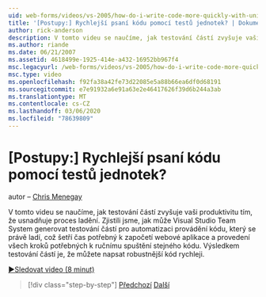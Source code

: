 ```yaml
---
uid: web-forms/videos/vs-2005/how-do-i-write-code-more-quickly-with-unit-tests
title: '[Postupy:] Rychlejší psaní kódu pomocí testů jednotek? | Dokumenty Microsoft'
author: rick-anderson
description: V tomto videu se naučíme, jak testování částí zvyšuje vaši produktivitu tím, že usnadňuje proces ladění. Zjistili jsme, jak může Visual Studio Team System vygenerovat U...
ms.author: riande
ms.date: 06/21/2007
ms.assetid: 4618499e-1925-414e-a432-16952bb967f4
msc.legacyurl: /web-forms/videos/vs-2005/how-do-i-write-code-more-quickly-with-unit-tests
msc.type: video
ms.openlocfilehash: f92fa38a42fe73d22085e5a88b66ea6df0d68191
ms.sourcegitcommit: e7e91932a6e91a63e2e46417626f39d6b244a3ab
ms.translationtype: MT
ms.contentlocale: cs-CZ
ms.lasthandoff: 03/06/2020
ms.locfileid: "78639809"
---
```

# <a name="how-do-i-write-code-more-quickly-with-unit-tests"></a>[Postupy:] Rychlejší psaní kódu pomocí testů jednotek?

autor – [Chris Menegay](https://twitter.com/CMenegay)

V tomto videu se naučíme, jak testování částí zvyšuje vaši produktivitu tím, že usnadňuje proces ladění. Zjistili jsme, jak může Visual Studio Team System generovat testování částí pro automatizaci provádění kódu, který se právě ladí, což šetří čas potřebný k započetí webové aplikace a provedení všech kroků potřebných k ručnímu spuštění stejného kódu. Výsledkem testování částí je, že můžete napsat robustnější kód rychleji.

[&#9654;Sledovat video (8 minut)](https://channel9.msdn.com/Blogs/ASP-NET-Site-Videos/how-do-i-write-code-more-quickly-with-unit-tests)

> [!div class="step-by-step"]
> [Předchozí](how-do-i-create-my-own-bug-work-item.md)
> [Další](how-do-i-practice-test-driven-development.md)
